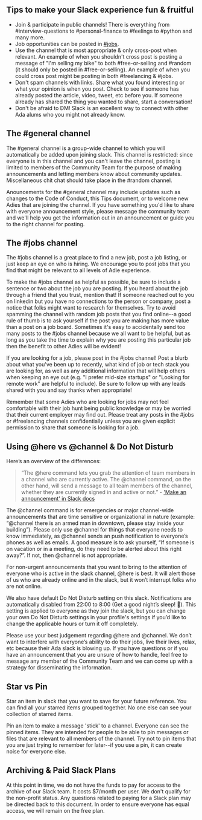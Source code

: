 
## Tips to make your Slack experience fun & fruitful
* Join & participate in public channels! There is everything from #interview-questions to #personal-finance to #feelings to #python and many more.
* Job opportunities can be posted in [#jobs](https://theadanetwork.slack.com/messages/jobs/).
* Use the channel that is most appropriate & only cross-post when relevant. An example of when you shouldn't cross post is posting a message of "I'm selling my bike" to both #free-or-selling and #random (it should only be posted in #free-or-selling). An example of when you could cross post might be posting in both #freelancing & #jobs. 
* Don't spam channels with links. Share what you found interesting or what your opinion is when you post. Check to see if someone has already posted the article, video, tweet, etc before you. If someone already has shared the thing you wanted to share, start a conversation!
* Don't be afraid to DM! Slack is an excellent way to connect with other Ada alums who you might not already know. 

## The #general channel
The #general channel is a group-wide channel to which you will automatically be added upon joining slack. This channel is restricted: since everyone is in this channel and you can't leave the channel, posting is limited to members of the Community Team for the purpose of making announcements and letting members know about community updates. Miscellaneous chit chat should take place in the #random channel.

Anouncements for the #general channel may include updates such as changes to the Code of Conduct, this Tips document, or to welcome new Adies that are joining the channel. If you have something you'd like to share with everyone announcement style, please message the community team and we'll help you get the information out in an announcement or guide you to the right channel for posting.

## The #jobs channel
The #jobs channel is a great place to find a new job, post a job listing, or just keep an eye on who is hiring. We encourage you to post jobs that you find that might be relevant to all levels of Adie experience.

To make the #jobs channel as helpful as possible, be sure to include a sentence or two about the job you are posting. If you heard about the job through a friend that you trust, mention that! If someone reached out to you on linkedin but you have no connections to the person or company, post a notice that folks might want to research for themselves. Try to avoid spamming the channel with random job posts that you find online--a good rule of thumb is to ask yourself if the post you are making has more value than a post on a job board. Sometimes it's easy to accidentally send too many posts to the #jobs channel because we all want to be helpful, but as long as you take the time to explain why you are posting this particular job then the benefit to other Adies will be evident!

If you are looking for a job, please post in the #jobs channel! Post a blurb about what you've been up to recently, what kind of job or tech stack you are looking for, as well as any additional information that will help others when keeping an eye out (e.g. "I prefer mid-size startups" or "Looking for remote work" are helpful to include). Be sure to follow up with any leads shared with you and say thanks when appropriate!

Remember that some Adies who are looking for jobs may not feel comfortable with their job hunt being public knowledge or may be worried that their current employer may find out. Please treat any posts in the #jobs or #freelancing channels confidentially unless you are given explicit permission to share that someone is looking for a job. 

## Using @here vs @channel & Do Not Disturb
Here’s an overview of the differences:
> “The @here command lets you grab the attention of team members in a channel who are currently active. The @channel command, on the other hand, will send a message to all team members of the channel, whether they are currently signed in and active or not.”
> \- ['Make an announcement' in Slack docs](https://get.slack.help/hc/en-us/articles/202009646-Make-an-announcement)

The @channel command is for emergencies or major channel-wide announcements that are time sensitive or organizational in nature (example: “@channel there is an armed man in downtown, please stay inside your building”). Please only use @channel for things that everyone needs to know immediately, as @channel sends an push notification to everyone’s phones as well as emails. A good measure is to ask yourself, “If someone is on vacation or in a meeting, do they need to be alerted about this right away?”. If not, then @channel is not appropriate.

For non-urgent announcements that you want to bring to the attention of everyone who is active in the slack channel, @here is best. It will alert those of us who are already online and in the slack, but it won’t interrupt folks who are not online.

We also have default Do Not Disturb setting on this slack. Notifications are automatically disabled from 22:00 to 8:00 (Get a good night’s sleep! 👵). This setting is applied to everyone as they join the slack, but you can change your own Do Not Disturb settings in your profile's settings if you’d like to change the applicable hours or turn it off completely.

Please use your best judgement regarding @here and @channel. We don’t want to interfere with everyone’s ability to do their jobs, live their lives, relax, etc because their Ada slack is blowing up. If you have questions or if you have an announcement that you are unsure of how to handle, feel free to message any member of the Community Team and we can come up with a strategy for disseminating the information.

## Star vs Pin

Star an item in slack that you want to save for your future reference. You can find all your starred items grouped together. No one else can see your collection of starred items.

Pin an item to make a message 'stick' to a channel. Everyone can see the pinned items. They are intended for people to be able to pin messages or files that are relevant to all members of the channel. Try not to pin items that you are just trying to remember for later--if you use a pin, it can create noise for everyone else. 

## Archiving & Paid Slack Plans

At this point in time, we do not have the funds to pay for access to the archive of our Slack team. It costs $7/month per user. We don't qualify for the non-profit status. Any questions related to paying for a Slack plan may be directed back to this document. In order to ensure everyone has equal access, we will remain on the free plan.
